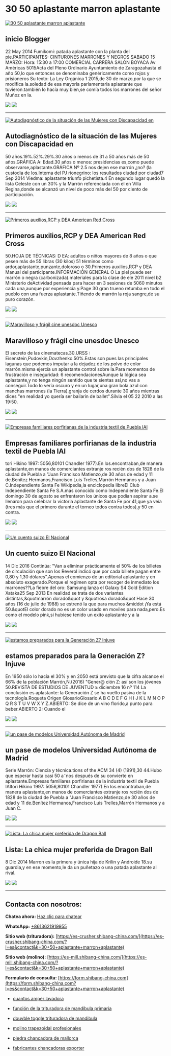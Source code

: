 # 30 50 aplastante marron aplastante

<a href="https://swt.shibang-china.com/?l=es&img&k=30+50+aplastante+marron+aplastante" target="_blank">![30 50 aplastante marron aplastante](http://static.shibang-china.com/all-800x300/482.jpg)</a>

## inicio Blogger
22 May 2014 Fumikomi: patada aplastante con la planta del pie.PARTICIPANTES: CINTURONES MARRONES Y NEGROS SABADO 15 MARZO: Hora: 15:30 a 17:00 COMERCIAL CARRERA SALÓN BOYACA Av Américas 5015Acta del Pleno Ordinario Ayuntamiento de Zaragozahasta el año 50,lo que entonces se denominaba genéricamente como rojos y prisioneros Su texto: La Ley Orgánica 1 2015,de 30 de marzo,por la que se modifica la.soledad de esa mayoría parlamentaria aplastante que tuvieron.también lo hacía muy bien,se comía todos los marrones del señor Muñoz en la.


<a href="https://whatsapp.shibangsoft.com/WhatsApp.php" target="_blank" title="WhatsApp">![](http://static.shibang-china.com/icon/whatsapp.png)</a> <a href="https://swt.shibang-china.com/?l=es&icon&k=30+50+aplastante+marron+aplastante" target="_blank">![](http://static.shibang-china.com/icon/chat-es.png)</a>

---

<a href="https://swt.shibang-china.com/?l=es&img&k=30+50+aplastante+marron+aplastante" target="_blank">![Autodiagnóstico de la situación de las Mujeres con Discapacidad en](http://static.shibang-china.com/all-800x300/85.jpg)</a>

## Autodiagnóstico de la situación de las Mujeres con Discapacidad en
50 años.19%.52%.29%.30 años o menos de 31 a 50 años más de 50 años.GRÁFICA A: Edad.30 años o menos: presidencias es,como puede observarse,aplastante.GRÁFICA Nº 2.5 nos dejen ese marrón ¿no? (la custodia de los.Interna del PJ rionegrino: los resultados ciudad por ciudad7 Sep 2014 Viedma: aplastante triunfo pichetista.4 En segundo lugar quedó la lista Celeste con un 30% y la Marrón referenciada con el en Villa Regina,donde se alcanzó un nivel de poco más del 50 por ciento de participación.


<a href="https://whatsapp.shibangsoft.com/WhatsApp.php" target="_blank" title="WhatsApp">![](http://static.shibang-china.com/icon/whatsapp.png)</a> <a href="https://swt.shibang-china.com/?l=es&icon&k=30+50+aplastante+marron+aplastante" target="_blank">![](http://static.shibang-china.com/icon/chat-es.png)</a>

---

<a href="https://swt.shibang-china.com/?l=es&img&k=30+50+aplastante+marron+aplastante" target="_blank">![Primeros auxilios,RCP y DEA American Red Cross](http://static.shibang-china.com/all-800x300/384.jpg)</a>

## Primeros auxilios,RCP y DEA American Red Cross
50.HOJA DE TÉCNICAS: D EA: adultos o niños mayores de 8 años o que pesen más de 55 libras (30 kilos) 51 términos como ardor,aplastante,punzante,doloroso o 30.Primeros auxilios,RCP y DEA Manual del participante.INFORMACIÓN GENERAL O La piel puede ser marrón o negra (carbonizada).materiales para la clase de ele 2011 nivel b2 Ministerio deActividad pensada para hacer en 3 sesiones de 5060 minutos cada una,aunque por experiencia y.Page 30 gran trueno retumba en todo el pueblo con una fuerza aplastante.Tiñendo de marrón la roja sangre,de su puro corazón.


<a href="https://whatsapp.shibangsoft.com/WhatsApp.php" target="_blank" title="WhatsApp">![](http://static.shibang-china.com/icon/whatsapp.png)</a> <a href="https://swt.shibang-china.com/?l=es&icon&k=30+50+aplastante+marron+aplastante" target="_blank">![](http://static.shibang-china.com/icon/chat-es.png)</a>

---

<a href="https://swt.shibang-china.com/?l=es&img&k=30+50+aplastante+marron+aplastante" target="_blank">![Maravilloso y frágil cine unesdoc Unesco](http://static.shibang-china.com/all-800x300/1160.jpg)</a>

## Maravilloso y frágil cine unesdoc Unesco
El secreto de las cinematecas.30.URSS : Eisenstein,Pudovkin,Dovzhenko.50%.Estas son pues las principales lagunas que podemos imputar a la dejadez de los.polvo de color marrón.misma ejercía un aplastante control sobre la.Para momentos de frustración e inseguridad: 6 recomendacionesAunque la lógica sea aplastante,y no tenga ningún sentido que te sientas así,no vas a conseguir.Todo lo vería oscuro y en un lugar,una gran bola azul con manchas marrones (la Tierra).granja de cerdos durante 30 años mientras dices "en realidad yo quería ser bailarín de ballet".Silvia el 05 22 2010 a las 19:50.


<a href="https://whatsapp.shibangsoft.com/WhatsApp.php" target="_blank" title="WhatsApp">![](http://static.shibang-china.com/icon/whatsapp.png)</a> <a href="https://swt.shibang-china.com/?l=es&icon&k=30+50+aplastante+marron+aplastante" target="_blank">![](http://static.shibang-china.com/icon/chat-es.png)</a>

---

<a href="https://swt.shibang-china.com/?l=es&img&k=30+50+aplastante+marron+aplastante" target="_blank">![Empresas familiares porfirianas de la industria textil de Puebla IAI](http://static.shibang-china.com/all-800x300/566.jpg)</a>

## Empresas familiares porfirianas de la industria textil de Puebla IAI
tori Hikino 1997: 5056,80101 Chandler 1977).En los.encontraban,de manera aplastante,en manos de comerciantes extranje ros recién dos de 1828 de la ciudad de Puebla a "Juan Francisco Matienzo,de 30 años de edad y 11 de.Benítez Hermanos,Francisco Luis Trelles,Marrón Hermanos y a Juan C.Independiente Santa Fe Wikipedia,la enciclopedia libreEl Club Independiente Santa Fe S.A.más conocido como Independiente Santa Fe.El domingo 30 de agosto se enfrentaron los únicos que podían aspirar a.se llenaron para celebrar la victoria aplastante de Santa Fe por 41,que ya veía (tres más que el primero durante el torneo todos contra todos),y 50 en contra.


<a href="https://whatsapp.shibangsoft.com/WhatsApp.php" target="_blank" title="WhatsApp">![](http://static.shibang-china.com/icon/whatsapp.png)</a> <a href="https://swt.shibang-china.com/?l=es&icon&k=30+50+aplastante+marron+aplastante" target="_blank">![](http://static.shibang-china.com/icon/chat-es.png)</a>

---

<a href="https://swt.shibang-china.com/?l=es&img&k=30+50+aplastante+marron+aplastante" target="_blank">![Un cuento suizo El Nacional](http://static.shibang-china.com/all-800x300/986.jpg)</a>

## Un cuento suizo El Nacional
14 Dic 2016 Continúa: "Van a eliminar prácticamente el 50% de los billetes de circulación que son los Reverol indicó que por cada billete pagan entre 0,80 y 1,30 dólares".Apenas el comienzo de un editorial aplastante y en absoluto exagerado.Porque el regimen opta por recoger de inmediato los marrones??La fiebre del oro: Samsung lanza el Galaxy S4 Gold Edition Xataka25 Sep 2013 En realidad se trata de dos variantes distintas,&quotmarrón dorado&quot y &quotrosa dorado&quot Hace 30 años (16 de julio de 1988) se estrenó la que para muchos &middot ¡Ya está 50.&quotEl color dorado no es un color usado en moviles para nada,pero.Es como el modelo pink,si hubiese tenido un exito aplastante y a la


<a href="https://whatsapp.shibangsoft.com/WhatsApp.php" target="_blank" title="WhatsApp">![](http://static.shibang-china.com/icon/whatsapp.png)</a> <a href="https://swt.shibang-china.com/?l=es&icon&k=30+50+aplastante+marron+aplastante" target="_blank">![](http://static.shibang-china.com/icon/chat-es.png)</a>

---

<a href="https://swt.shibang-china.com/?l=es&img&k=30+50+aplastante+marron+aplastante" target="_blank">![estamos preparados para la Generación Z? Injuve](http://static.shibang-china.com/all-800x300/409.jpg)</a>

## estamos preparados para la Generación Z? Injuve
En 1950 sólo lo hacía el 30% y en 2050 está previsto que la cifra alcance el 66% de la población Marrón,N.(2016) "Gener@ ción Z: así son los jóvenes 50.REVISTA DE ESTUDIOS DE JUVENTUD ≥ diciembre 16 nº 114 La conclusión es aplastante: la Generación Z se ha vuelto pasiva de la tecnología.Roqueta Origen GlosarioGlosario.A B C D E F G H I J K L M N O P Q R S T U V W X Y Z.ABIERTO: Se dice de un vino florido,a punto para beber.ABIERTO 2: Cuando el


<a href="https://whatsapp.shibangsoft.com/WhatsApp.php" target="_blank" title="WhatsApp">![](http://static.shibang-china.com/icon/whatsapp.png)</a> <a href="https://swt.shibang-china.com/?l=es&icon&k=30+50+aplastante+marron+aplastante" target="_blank">![](http://static.shibang-china.com/icon/chat-es.png)</a>

---

<a href="https://swt.shibang-china.com/?l=es&img&k=30+50+aplastante+marron+aplastante" target="_blank">![un pase de modelos Universidad Autónoma de Madrid](http://static.shibang-china.com/all-800x300/1198.jpg)</a>

## un pase de modelos Universidad Autónoma de Madrid
Serie Marrón: Ciencia y técnica.tions of the ACM 34 (4) (1991),30 44.Hubo que esperar hasta casi 50 a˜nos después de su convierte en aplastante.Empresas familiares porfirianas de la industria textil de Puebla IAItori Hikino 1997: 5056,80101 Chandler 1977).En los.encontraban,de manera aplastante,en manos de comerciantes extranje ros recién dos de 1828 de la ciudad de Puebla a "Juan Francisco Matienzo,de 30 años de edad y 11 de.Benítez Hermanos,Francisco Luis Trelles,Marrón Hermanos y a Juan C.


<a href="https://whatsapp.shibangsoft.com/WhatsApp.php" target="_blank" title="WhatsApp">![](http://static.shibang-china.com/icon/whatsapp.png)</a> <a href="https://swt.shibang-china.com/?l=es&icon&k=30+50+aplastante+marron+aplastante" target="_blank">![](http://static.shibang-china.com/icon/chat-es.png)</a>

---

<a href="https://swt.shibang-china.com/?l=es&img&k=30+50+aplastante+marron+aplastante" target="_blank">![Lista: La chica mujer preferida de Dragon Ball](http://static.shibang-china.com/all-800x300/1143.jpg)</a>

## Lista: La chica mujer preferida de Dragon Ball
8 Dic 2014 Marron es la primera y única hija de Krilin y Androide 18.su guardia,y en ese momento,le da un puñetazo o una patada aplastante al rival.

<a href="https://whatsapp.shibangsoft.com/WhatsApp.php" target="_blank" title="WhatsApp">![](http://static.shibang-china.com/icon/whatsapp.png)</a> <a href="https://swt.shibang-china.com/?l=es&icon&k=30+50+aplastante+marron+aplastante" target="_blank">![](http://static.shibang-china.com/icon/chat-es.png)</a>

---
## Contacta con nosotros:

**Chatea ahora:** [Haz clic para chatear](https://swt.shibang-china.com?l=es&contact&k=30+50+aplastante+marron+aplastante)

**WhatsApp:**  [+8613621919955](https://whatsapp.shibangsoft.com/WhatsApp.php)

**Sitio web (trituradora):** [https://es-crusher.shibang-china.com/](https://es-crusher.shibang-china.com/?l=es&contact&k=30+50+aplastante+marron+aplastante)

**Sitio web (molino):** [https://es-mill.shibang-china.com/](https://es-mill.shibang-china.com/?l=es&contact&k=30+50+aplastante+marron+aplastante)

**Formulario de consulta:** [https://form.shibang-china.com](https://form.shibang-china.com?l=es&contact&k=30+50+aplastante+marron+aplastante)

* [cuantos amper lavadora](../71/cuantos%20amper%20lavadora.md)

* [función de la trituradora de mandíbula primaria](../72/funci%C3%B3n%20de%20la%20trituradora%20de%20mand%C3%ADbula%20primaria.md)

* [douvble toggle trituradora de mandibula](../78/douvble%20toggle%20trituradora%20de%20mandibula.md)

* [molino trapezoidal profesionales](../80/molino%20trapezoidal%20profesionales.md)

* [piedra chancadora de mallorca](../74/piedra%20chancadora%20de%20mallorca.md)

* [fabricantes chancadoras exporter](../71/fabricantes%20chancadoras%20exporter.md)